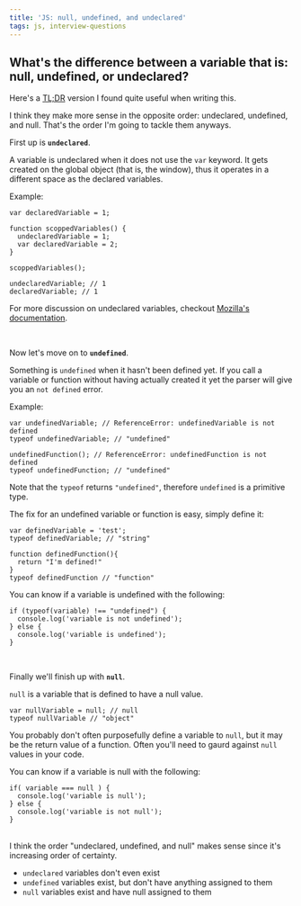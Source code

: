 ```yaml
---
title: 'JS: null, undefined, and undeclared'
tags: js, interview-questions
---
```


## What's the difference between a variable that is: null, undefined, or undeclared?

Here's a [TL;DR](http://stackoverflow.com/a/834095/863846) version I found quite useful when writing this.

I think they make more sense in the opposite order: undeclared, undefined, and null. That's the order I'm going to tackle them anyways.

First up is **`undeclared`**.

A variable is undeclared when it does not use the `var` keyword. It gets created on the global object (that is, the window), thus it operates in a different space as the declared variables.

Example:

```
var declaredVariable = 1;

function scoppedVariables() {
  undeclaredVariable = 1;
  var declaredVariable = 2;
}

scoppedVariables();

undeclaredVariable; // 1
declaredVariable; // 1
```


For more discussion on undeclared variables, checkout [Mozilla's documentation](https://developer.mozilla.org/en-US/docs/Web/JavaScript/Reference/Statements/var).

<br/>

Now let's move on to **`undefined`**.

Something is `undefined` when it hasn't been defined yet. If you call a variable or function without having actually created it yet the parser will give you an `not defined` error.

Example:

```
var undefinedVariable; // ReferenceError: undefinedVariable is not defined
typeof undefinedVariable; // "undefined"

undefinedFunction(); // ReferenceError: undefinedFunction is not defined
typeof undefinedFunction; // "undefined"
```
Note that the `typeof` returns `"undefined"`, therefore `undefined` is a primitive type.

The fix for an undefined variable or function is easy, simply define it:

```
var definedVariable = 'test';
typeof definedVariable; // "string"

function definedFunction(){
  return "I'm defined!"
}
typeof definedFunction // "function"
```

You can know if a variable is undefined with the following:

```
if (typeof(variable) !== "undefined") {
  console.log('variable is not undefined');
} else {
  console.log('variable is undefined');
}
```
<br/>

Finally we'll finish up with **`null`**.

`null` is a variable that is defined to have a null value.

```
var nullVariable = null; // null
typeof nullVariable // "object"
```
You probably don't often purposefully define a variable to `null`, but it may be the return value of a function. Often you'll need to gaurd against `null` values in your code.

You can know if a variable is null with the following:

```
if( variable === null ) {
  console.log('variable is null');
} else {
  console.log('variable is not null');
}
```

<br/>
I think the order "undeclared, undefined, and null" makes sense since it's increasing order of certainty.

* `undeclared` variables don't even exist
* `undefined` variables exist, but don't have anything assigned to them
* `null` variables exist and have null assigned to them
